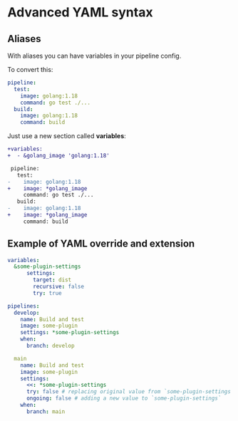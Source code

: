# Advanced YAML syntax

## Aliases

With aliases you can have variables in your pipeline config.

To convert this:
```yml
pipeline:
  test:
    image: golang:1.18
    command: go test ./...
  build:
    image: golang:1.18
    command: build
```

Just use a new section called **variables**:

```diff
+variables:
+  - &golang_image 'golang:1.18'

 pipeline:
   test:
-    image: golang:1.18
+    image: *golang_image
     command: go test ./...
   build:
-    image: golang:1.18
+    image: *golang_image
     command: build
```

## Example of YAML override and extension

```yml
variables: 
  &some-plugin-settings
      settings:
        target: dist
        recursive: false
        try: true

pipelines:
  develop:
    name: Build and test
    image: some-plugin
    settings: *some-plugin-settings
    when:
      branch: develop

  main
    name: Build and test
    image: some-plugin
    settings:
      <<: *some-plugin-settings
      try: false # replacing original value from `some-plugin-settings`
      ongoing: false # adding a new value to `some-plugin-settings`
    when:
      branch: main
```

